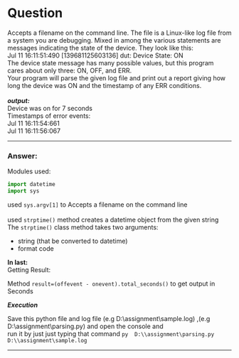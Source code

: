 #  Question
Accepts a filename on the command line. The file is a Linux-like log file
from a system you are debugging. Mixed in among the various statements are
messages indicating the state of the device. They look like this:<br/>
   Jul 11 16:11:51:490 [139681125603136] dut: Device State: ON<br/>
The device state message has many possible values, but this program cares
about only three: ON, OFF, and ERR.<br/>
Your program will parse the given log file and print out a report giving
how long the device was ON and the timestamp of any ERR conditions.<br/>
<br />
_**output:**_<br />
Device was on for 7 seconds<br/>
Timestamps of error events:<br/>
   Jul 11 16:11:54:661<br/>
   Jul 11 16:11:56:067

---

###  Answer:

Modules used:

``` python
import datetime   
import sys

```

used `sys.argv[1]` to Accepts a filename on the command line<br/><br />
used `strptime()` method creates a datetime object from the given string <br/>
The `strptime()` class method takes two arguments:

* string (that be converted to datetime)<br/>	
* format code<br />

**In last:**<br/>
Getting Result:<br/>

Method `result=(offevent - onevent).total_seconds()` to get output in Seconds <br/>

_**Execution**_<br/>

Save this python file and log file (e.g D:\\assignment\sample.log) ,(e.g D:\\assignment\parsing.py) and open the console and <br/> run it by just just typing that command `py  D:\\assignment\parsing.py  D:\\assignment\sample.log`


---




